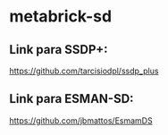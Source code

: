 # metabrick-sd

## Link para SSDP+:
https://github.com/tarcisiodpl/ssdp_plus
## Link para ESMAN-SD:
https://github.com/jbmattos/EsmamDS
